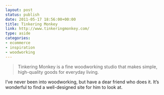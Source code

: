 ```yaml
---
layout: post
status: publish
date: 2011-05-17 18:56:00+00:00
title: Tinkering Monkey
link: http://www.tinkeringmonkey.com/
type: aside
categories:
- ecommerce
- inspiration
- woodworking
---
```


> Tinkering Monkey is a fine woodworking studio that makes simple, high-quality goods for everyday living.

I’ve never been into woodworking, but have a dear friend who does it. It’s wonderful to find a well-designed site for him to look at.
